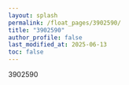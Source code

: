 ```yaml
---
layout: splash
permalink: /float_pages/3902590/
title: "3902590"
author_profile: false
last_modified_at: 2025-06-13
toc: false
---
```

 
3902590
